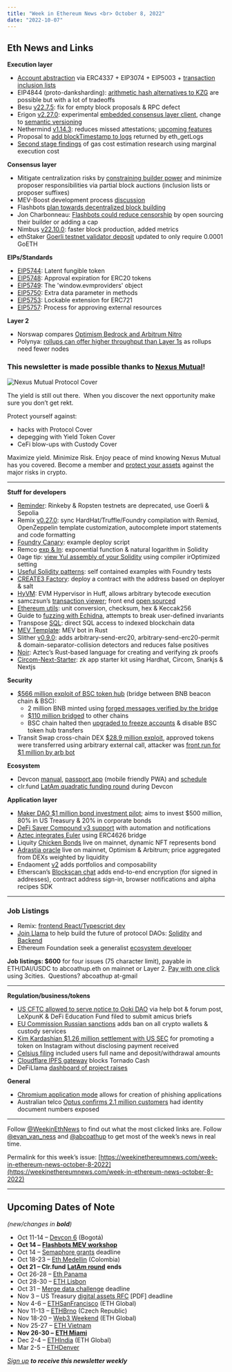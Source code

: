 ```yaml
---
title: "Week in Ethereum News <br> October 8, 2022"
date: "2022-10-07"
---
```


## **Eth News and Links**

**Execution layer**

- [Account abstraction](https://twitter.com/vitalikbuterin/status/1576199517434949634) via ERC4337 + EIP3074 + EIP5003 + [transaction inclusion lists](https://notes.ethereum.org/@vbuterin/account_abstraction_roadmap#Transaction-inclusion-lists)
- EIP4844 (proto-danksharding): [arithmetic hash alternatives to KZG](https://ethresear.ch/t/arithmetic-hash-based-alternatives-to-kzg-for-proto-danksharding-eip-4844/13863) are possible but with a lot of tradeoffs
- Besu [v22.7.5](https://github.com/hyperledger/besu/releases/tag/22.7.5): fix for empty block proposals & RPC defect
- Erigon [v2.27.0](https://github.com/ledgerwatch/erigon/releases/tag/v2.27.0): experimental [embedded consensus layer client](https://giulioswamp.substack.com/p/erigon-embedded-consensus-module), change to [semantic versioning](https://erigon.substack.com/p/big-release-and-renaming-of-erigon)
- Nethermind [v1.14.3](https://github.com/NethermindEth/nethermind/releases/tag/1.14.3): reduces missed attestations; [upcoming features](https://twitter.com/m25marek/status/1578057260248465408)
- Proposal to [add blockTimestamp to logs](https://ethereum-magicians.org/t/proposal-for-adding-blocktimestamp-to-logs-object-returned-by-eth-getlogs-and-related-requests/11183) returned by eth\_getLogs
- [Second stage findings](https://github.com/imapp-pl/gas-cost-estimator/blob/master/docs/gas-cost-estimator.md) of gas cost estimation research using marginal execution cost

**Consensus layer**

- Mitigate centralization risks by [constraining builder power](https://ethresear.ch/t/how-much-can-we-constrain-builders-without-bringing-back-heavy-burdens-to-proposers/13808) and minimize proposer responsibilities via partial block auctions (inclusion lists or proposer suffixes)
- MEV-Boost development process [discussion](https://collective.flashbots.net/t/toward-an-open-research-and-development-process-for-mev-boost/464)
- Flashbots [plan towards decentralized block building](https://twitter.com/bertcmiller/status/1577482296629739520)
- Jon Charbonneau: [Flashbots could reduce censorship](https://joncharbonneau.substack.com/p/censorship-wat-do) by open sourcing their builder or adding a cap
- Nimbus [v22.10.0](https://github.com/status-im/nimbus-eth2/releases/tag/v22.10.0): faster block production, added metrics
- ethStaker [Goerli testnet validator deposit](https://goerli.launchpad.ethstaker.cc/en/) updated to only require 0.0001 GoETH

**EIPs/Standards**

- [EIP5744](https://github.com/ethereum/EIPs/pull/5744/files): Latent fungible token
- [EIP5748](https://github.com/ethereum/EIPs/pull/5748/files): Approval expiration for ERC20 tokens
- [EIP5749](https://eips.ethereum.org/EIPS/eip-5749): The 'window.evmproviders' object
- [EIP5750](https://github.com/ethereum/EIPs/pull/5750/files): Extra data parameter in methods
- [EIP5753](https://github.com/ethereum/EIPs/pull/5753/files): Lockable extension for ERC721
- [EIP5757](https://github.com/ethereum/EIPs/pull/5757/files): Process for approving external resources

**Layer 2**

- Norswap compares [Optimism Bedrock and Arbitrum Nitro](https://norswap.com/bedrock-vs-nitro/)
- Polynya: [rollups can offer higher throughput than Layer 1s](https://polynya.mirror.xyz/zYV0g6II0iREbcaph8362sRBC2_a2hm6NlKj1-yuh6Q) as rollups need fewer nodes

### **This newsletter is made possible thanks to** [**Nexus Mutual**](https://nexusmutual.io/)**!**

![Nexus Mutual Protocol Cover](https://weekinethereumnews.com/wp-content/uploads/2022/03/Nexus-Mutual-Protocol-Cover-1024x586.png)

The yield is still out there.  When you discover the next opportunity make sure you don’t get rekt. 

Protect yourself against: 

- hacks with Protocol Cover 
- depegging with Yield Token Cover
- CeFi blow-ups with Custody Cover 

Maximize yield. Minimize Risk. Enjoy peace of mind knowing Nexus Mutual has you covered. Become a member and [protect your assets](https://app.nexusmutual.io/cover) against the major risks in crypto.

* * *

**Stuff for developers**

- [Reminder](https://twitter.com/TimBeiko/status/1577301427051167748): Rinkeby & Ropsten testnets are deprecated, use Goerli & Sepolia
- Remix [v0.27.0](https://medium.com/remix-ide/remix-ide-v0-27-0-release-77ea40f9914b): sync HardHat/Truffle/Foundry compilation with Remixd, OpenZeppelin template customization, autocomplete import statements and code formatting
- [Foundry Canary](https://github.com/ZeframLou/foundry-canary#readme): example deploy script
- Remco [exp & ln](https://xn--2-umb.com/22/exp-ln/index.html): exponential function & natural logarithm in Solidity
- 0age tip: [view Yul assembly of your Solidity](https://twitter.com/z0age/status/1578443864217554945) using compiler irOptimized setting
- [Useful Solidity patterns](https://github.com/dragonfly-xyz/useful-solidity-patterns#readme): self contained examples with Foundry tests
- [CREATE3 Factory](https://github.com/ZeframLou/create3-factory#readme): deploy a contract with the address based on deployer & salt
- [HyVM](https://github.com/oguimbal/HyVM#readme): EVM Hypervisor in Huff, allows arbitrary bytecode execution
- samczsun’s [transaction viewer](https://tx.eth.samczsun.com/#txhash=0x3443cd8f0c722fa9d83e12033f29eb590b177804ae625f2072625dfb79b329c2); front end [open sourced](https://github.com/samczsun/ethereum-transaction-viewer-frontend#readme)
- [Ethereum utils](https://eth-utils.com): unit conversion, checksum, hex & Keccak256
- Guide to [fuzzing with Echidna](https://blog.pessimistic.io/fuzzing-solidity-smart-contracts-with-echidna-die-hard-level-tips-9ab7033fa893), attempts to break user-defined invariants
- Transpose [SQL](https://www.transpose.io/blogs/introducing-transpose-sql): direct SQL access to indexed blockchain data
- [MEV Template](https://github.com/DeGatchi/mev-template-rs#readme): MEV bot in Rust
- Slither [v0.9.0](https://github.com/crytic/slither/releases/tag/0.9.0): adds arbitrary-send-erc20, arbitrary-send-erc20-permit & domain-separator-collision detectors and reduces false positives
- [Noir](https://medium.com/@aztecnetwork/ff43f38d86d9): Aztec’s Rust-based language for creating and verifying zk proofs
- [Circom-Next-Starter](https://github.com/Darlington02/circom-next-starter#readme): zk app starter kit using Hardhat, Circom, Snarkjs & Nextjs

**Security**

- [$566 million exploit of BSC token hub](https://www.bnbchain.org/en/blog/bnb-chain-ecosystem-update/) (bridge between BNB beacon chain & BSC):
    - 2 million BNB minted using [forged messages verified by the bridge](https://twitter.com/samczsun/status/1578167198203289600)
    - [$110 million bridged](https://twitter.com/certikalert/status/1578300670544936960) to other chains
    - BSC chain halted then [upgraded to freeze accounts](https://github.com/bnb-chain/bsc/releases/tag/v1.1.15) & disable BSC token hub transfers
- Transit Swap cross-chain DEX [$28.9 million exploit](https://rekt.news/transit-swap-rekt/), approved tokens were transferred using arbitrary external call, attacker was [front run for $1 million by arb bot](https://twitter.com/SlowMist_Team/status/1576488479357214721)

**Ecosystem**

- Devcon [manual](https://blog.ethereum.org/2022/10/04/devcon-manual), [passport app](https://app.devcon.org/) (mobile friendly PWA) and [schedule](https://app.devcon.org/schedule)
- clr.fund [LatAm quadratic funding round](https://ethcolombia.clr.fund/) during Devcon

**Application layer**

- [Maker DAO $1 million bond investment pilot](https://twitter.com/MakerGrowth/status/1578093187016822784); aims to invest $500 million, 80% in US Treasury & 20% in corporate bonds
- [DeFi Saver Compound v3 support](https://blog.defisaver.com/compound-v3-support-live-defisaver-automation-notifications/) with automation and notifications
- [Aztec integrates Euler](https://twitter.com/aztecnetwork/status/1576997493987868672) using ERC4626 bridge
- Liquity [Chicken Bonds](https://www.chickenbonds.org/blog-posts/chicken-bonds-is-live) live on mainnet, dynamic NFT represents bond
- [Adrastia oracle](https://blog.adrastia.io/introducing-adrastia-833c83006412) live on mainnet, Optimism & Arbitrum; price aggregated from DEXs weighted by liquidity
- Endaoment [v2](https://twitter.com/endaomentdotorg/status/1578126164064960518) adds portfolios and composability
- Etherscan’s [Blockscan chat](https://twitter.com/etherscan/status/1577667362744020992) adds end-to-end encryption (for signed in addresses), contract address sign-in, browser notifications and alpha recipes SDK

* * *

### **Job Listings**

- Remix: [frontend React/Typescript dev](https://jobs.lever.co/ethereumfoundation/2c293808-48ed-4994-b0e0-14a8986e6ff3)
- [Join Llama](https://zenith-caboc-8a4.notion.site/Join-Llama-ad66be1cb28541f5b5346aa37d192b79) to help build the future of protocol DAOs: [Solidity](https://zenith-caboc-8a4.notion.site/Smart-Contract-Engineer-ef9426f7cfef4f0d90b596aaeff216e0) and [Backend](https://zenith-caboc-8a4.notion.site/Senior-Backend-Engineer-6a096e7937c248f4a90fba08c3bf14ae)
- Ethereum Foundation seek a generalist [ecosystem developer](https://jobs.lever.co/ethereumfoundation/6b80a26f-7db3-4415-8339-a3543a967998?lever-origin=applied&lever-source%5B%5D=Week%20in%20Ethereum)

**Job listings: $600** for four issues (75 character limit), payable in ETH/DAI/USDC to abcoathup.eth on mainnet or Layer 2. [Pay with one click](https://3cities.xyz/#/pay?c=H4sIAHqco2IAAyXOMU6EQBSA4atMqVbAgGjJuqzGmI3JrrHcDMODnQAz5L03ERsTLey9gtJop8bGUk-xt5HE4m-__A_vPbreEZRZjQAdWH58ZZeVJQLR7iAYQglFKeNYVipJ0mQR5EWYSpCRnB_F4fEijZPopJqFz5v-Z9xg3_-O1jHsTq8BGmGsyHkLCL4TS7ghce4KcWGIja1F5XDKozBEHkjs3aWJ0FuFSjOgaE1neP-jdbXRqs2IgNdGN4AvV6v5t-qct5zRzNRL3xWAZzCsGCf3LRgiqWV8GASfxKgY6ttLhGq6sBro_otdA_afygfdejLO0tM4qes_d-LI2xABAAA) using 3cities.  Questions? abcoathup at-gmail

* * *

**Regulation/business/tokens**

- [US CFTC allowed to serve notice to Ooki DAO](https://www.coindesk.com/policy/2022/10/05/second-crypto-group-objects-to-cftcs-use-of-chat-bot-to-serve-legal-papers/) via help bot & forum post, LeXpunK & DeFi Education Fund filed to submit amicus briefs
- [EU Commission Russian sanctions](https://twitter.com/EU_Commission/status/1577951963781767168) adds ban on all crypto wallets & custody services
- [Kim Kardashian $1.26 million settlement with US SEC](https://www.sec.gov/news/press-release/2022-183) for promoting a token on Instagram without disclosing payment received
- [Celsius filing](https://twitter.com/sniko_/status/1578320508021374977) included users full name and deposit/withdrawal amounts
- [Cloudflare IPFS gateway](https://twitter.com/liamzebedee/status/1577525264963100674) blocks Tornado Cash
- DeFiLlama [dashboard of project raises](https://defillama.com/raises)

**General**

- [Chromium application mode](https://mrd0x.com/phishing-with-chromium-application-mode/) allows for creation of phishing applications
- Australian telco [Optus confirms 2.1 million customers](https://www.bleepingcomputer.com/news/security/optus-confirms-21-million-id-numbers-exposed-in-data-breach/) had identity document numbers exposed

* * *

Follow [@WeekinEthNews](https://twitter.com/WeekInEthNews) to find out what the most clicked links are. Follow [@evan\_van\_ness](https://twitter.com/evan_van_ness) and [@abcoathup](https://twitter.com/abcoathup) to get most of the week’s news in real time.

Permalink for this week’s issue: [https://weekinethereumnews.com/week-in-ethereum-news-october-8-2022](https://weekinethereumnews.com/week-in-ethereum-news-october-8-2022)

* * *

## **Upcoming Dates of Note**

_(new/changes in_ **_bold_**_)_

- Oct 11-14 – [Devcon 6](https://devcon.org/) (Bogotá)
- **Oct 14 –** [**Flashbots MEV workshop**](http://flashbots.net/devcon)
- Oct 14 – [Semaphore grants](https://esp.ethereum.foundation/semaphore-grants) deadline
- Oct 18-23 – [Eth Medellin](https://www.ethmedellin.co/) (Colombia)
- **Oct 21 – Clr.fund** [**LatAm round**](https://ethcolombia.clr.fund/) **ends**
- Oct 26-28 – [Eth Panama](https://www.ethpanama.com/)
- Oct 28-30 – [ETH Lisbon](https://www.ethlisbon.org/)
- Oct 31 – [Merge data challenge](https://esp.ethereum.foundation/merge-data-challenge) deadline
- Nov 3 – US Treasury [digital assets RFC](https://public-inspection.federalregister.gov/2022-20279.pdf) \[PDF\] deadline
- Nov 4-6 – [ETHSanFrancisco](https://sf.ethglobal.com/) (ETH Global)
- Nov 11-13 – [ETHBrno](https://mirror.xyz/ethbrno.eth/6BH9cUVuD85hy5O0L5cOOOE7niSA9Yo5eWsXVzKOlO4) (Czech Republic)
- Nov 18-20 – [Web3 Weekend](https://web3weekend.ethglobal.com/) (ETH Global)
- Nov 25-27 – [ETH Vietnam](https://www.eth-vietnam.com/)
- **Nov 26-30 –** [**ETH Miami**](https://ethmiami.net/)
- Dec 2-4 – [ETHIndia](https://ethindia.co/) (ETH Global)
- Mar 2-5 – [ETHDenver](https://www.ethdenver.com/)

[_Sign up_](https://weekinethereum.substack.com/subscribe#about) **_to receive this newsletter weekly_**
